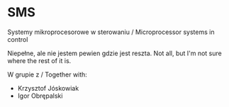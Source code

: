 # SMS

Systemy mikroprocesorowe w sterowaniu / Microprocessor systems in control

Niepełne, ale nie jestem pewien gdzie jest reszta.
Not all, but I'm not sure where the rest of it is.

W grupie z / Together with:

- Krzysztof Jóskowiak
- Igor Obrępalski
